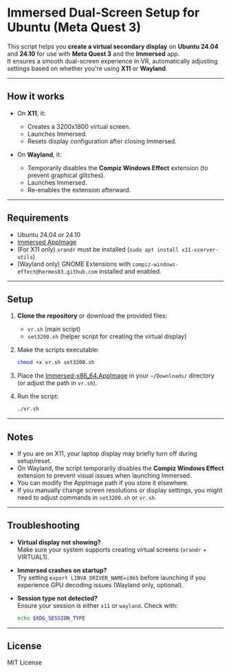 # Immersed Dual-Screen Setup for Ubuntu (Meta Quest 3)

This script helps you **create a virtual secondary display** on **Ubuntu 24.04** and **24.10** for use with **Meta Quest 3** and the **Immersed** app.  
It ensures a smooth dual-screen experience in VR, automatically adjusting settings based on whether you're using **X11** or **Wayland**.

---

## How it works

- On **X11**, it:
  - Creates a 3200x1800 virtual screen.
  - Launches Immersed.
  - Resets display configuration after closing Immersed.
  
- On **Wayland**, it:
  - Temporarily disables the **Compiz Windows Effect** extension (to prevent graphical glitches).
  - Launches Immersed.
  - Re-enables the extension afterward.

---

## Requirements

- Ubuntu 24.04 or 24.10
- [Immersed AppImage](https://immersed.com/download/)
- (For X11 only) `xrandr` must be installed (`sudo apt install x11-xserver-utils`)
- (Wayland only) GNOME Extensions with `compiz-windows-effect@hermes83.github.com` installed and enabled.

---

## Setup

1. **Clone the repository** or download the provided files:  
   - `vr.sh` (main script)
   - `set3200.sh` (helper script for creating the virtual display)

2. Make the scripts executable:

   ```bash
   chmod +x vr.sh set3200.sh
   ```

3. Place the [Immersed-x86_64.AppImage](https://immersed.com/download/) in your `~/Downloads/` directory (or adjust the path in `vr.sh`).

4. Run the script:

   ```bash
   ./vr.sh
   ```

---

## Notes

- If you are on X11, your laptop display may briefly turn off during setup/reset.
- On Wayland, the script temporarily disables the **Compiz Windows Effect** extension to prevent visual issues when launching Immersed.
- You can modify the AppImage path if you store it elsewhere.
- If you manually change screen resolutions or display settings, you might need to adjust commands in `set3200.sh` or `vr.sh`.

---

## Troubleshooting

- **Virtual display not showing?**  
  Make sure your system supports creating virtual screens (`xrandr` + VIRTUAL1).
  
- **Immersed crashes on startup?**  
  Try setting `export LIBVA_DRIVER_NAME=i965` before launching if you experience GPU decoding issues (Wayland only, optional).

- **Session type not detected?**  
  Ensure your session is either `x11` or `wayland`. Check with:

  ```bash
  echo $XDG_SESSION_TYPE
  ```

---

## License

MIT License
